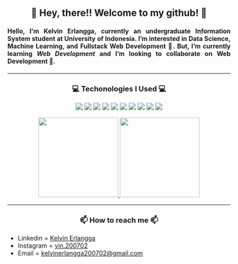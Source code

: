 <h2 align="center"> 👋 Hey, there!! Welcome to my github! 👋 </h2>

<h4 align="justify"> Hello, I'm Kelvin Erlangga, currently an undergraduate Information System student at University of Indonesia.  I’m interested in Data Science, Machine Learning, and Fullstack Web Development 👀. But, I’m currently learning <strong><em>Web Development</em></strong> and I’m looking to collaborate on Web Development 💞️. </h4>

---

<h3 align="center">💻 Techonologies I Used 💻</h3>
<div align="center">
  <image src="https://img.shields.io/badge/-Python-3776AB?logo=Python&logoColor=white&style=flat&logoWidth=20">
  <image src="https://img.shields.io/badge/-Java-DE2D0E?logo=java&logoColor=white&style=flat&logoWidth=20">
  <image src="https://img.shields.io/badge/-HTML-FF334F?logo=html5&logoColor=white&style=flat&logoWidth=20">
  <image src="https://img.shields.io/badge/-CSS-2E4EE1?logo=css3&logoColor=white&style=flat&logoWidth=20">
  <image src="https://img.shields.io/badge/-JavaScript-F7EA28?logo=javascript&logoColor=white&style=flat&logoWidth=20">
  <image src="https://img.shields.io/badge/-ReactJs-61DAFB?logo=react&logoColor=white&style=flat&logoWidth=20">
  <image src="https://img.shields.io/badge/-Bootstrap-563d7c?logo=bootstrap&logoColor=white&style=flat&logoWidth=20">
  <image src="https://img.shields.io/badge/-NodeJS-339933?logo=node.js&logoColor=white&style=flat&logoWidth=20">
  <image src="https://img.shields.io/badge/-MongoDB-47A248?logo=mongodb&logoColor=white&style=flat&logoWidth=20">
  <image src="https://img.shields.io/badge/-Git-DF1909?logo=git&logoColor=white&style=flat&logoWidth=20">
</div>

<p align="center">
<a href="https://github.com/kelvin2007">
  <img height="180em" src="https://github-readme-stats-eight-theta.vercel.app/api?username=kelvin2007&show_icons=true&theme=algolia&include_all_commits=true&count_private=true"/>
  <img height="180em" src="https://github-readme-stats-eight-theta.vercel.app/api/top-langs/?username=kelvin2007&layout=compact&langs_count=8&theme=algolia"/>
</a>
</p>
    
---

<h3 align="center">📫 How to reach me 📫</h3>
<ul>
  <li>Linkedin = <a href="https://www.linkedin.com/in/kelvinerlangga2007/">Kelvin Erlangga</a></li>
  <li>Instagram = <a href="https://www.instagram.com/vin.200702/">vin.200702</a></li>
  <li>Email = <a href="mailto:kelvinerlangga200702@gmail.com">kelvinerlangga200702@gmail.com</a></li>
</ul>

<!---
kelvin2007/kelvin2007 is a ✨ special ✨ repository because its `README.md` (this file) appears on your GitHub profile.
You can click the Preview link to take a look at your changes.
--->

